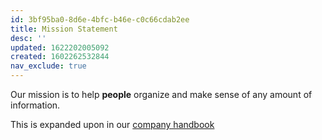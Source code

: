 ```yaml
---
id: 3bf95ba0-8d6e-4bfc-b46e-c0c66cdab2ee
title: Mission Statement
desc: ''
updated: 1622202005092
created: 1602262532844
nav_exclude: true
---
```


Our mission is to help **people** organize and make sense of any amount of information.

This is expanded upon in our [company handbook](https://handbook.dendron.so/notes/8989a93d-8dde-4a51-bb8d-2aad761c93a1.html)
